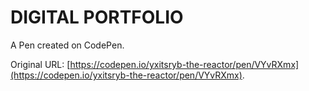 # DIGITAL PORTFOLIO

A Pen created on CodePen.

Original URL: [https://codepen.io/yxitsryb-the-reactor/pen/VYvRXmx](https://codepen.io/yxitsryb-the-reactor/pen/VYvRXmx).

